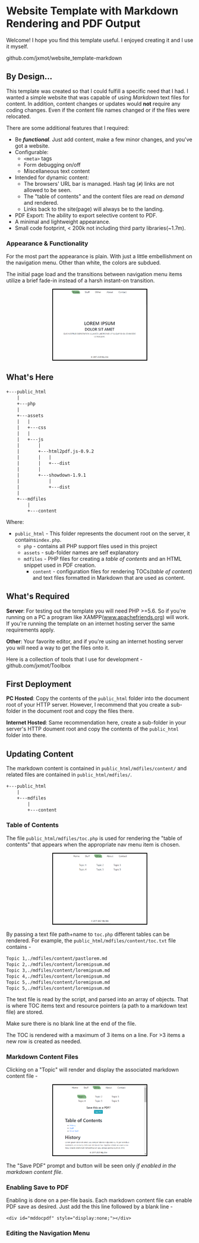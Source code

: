 # Website Template with Markdown Rendering and PDF Output

Welcome! I hope you find this template useful. I enjoyed creating it and I use it myself. 

github.com/jxmot/website_template-markdown

## By Design...

This template was created so that I could fulfill a specific need that I had. I wanted a simple website that was capable of using *Markdown* text files for content. In addition, content changes or updates would **not** require any coding changes. Even if the content file names changed or if the files were relocated.

There are some additional features that I required:

* Be ***functional***. Just add content, make a few minor changes, and you've got a website.
* Configurable:
  * `<meta>` tags
  * Form debugging on/off
  * Miscellaneous text content
* Intended for dynamic content:
  * The browsers' URL bar is managed. Hash tag (`#`) links are not allowed to be seen. 
  * The "table of contents" and the content files are read *on demand* and rendered. 
  * Links back to the site(page) will always be to the landing.
* PDF Export: The ability to export selective content to PDF.
* A minimal and lightweight appearance.
* Small code footprint, < 200k not including third party libraries(~1.7m).

### Appearance & Functionality

For the most part the appearance is plain. With just a little embellishment on the navigation menu. Other than white, the colors are subdued.

The initial page load and the transitions between navigation menu items utilize a brief fade-in instead of a harsh instant-on transition.

<p align="center">
  <img src="./mdimg/home-800x600.png" alt="Home Screen Shot" txt="Home Screen Shot" style="border: 2px solid black;max-width:50%;"/>
</p>

## What's Here

```
+---public_html
    |
    +---php
    |
    +---assets
    |   |
    |   +---css
    |   |
    |   +---js
    |       |
    |       +---html2pdf.js-0.9.2
    |       |   |
    |       |   +---dist
    |       |
    |       +---showdown-1.9.1
    |           |
    |           +---dist
    |
    +---mdfiles
        |
        +---content

```

Where:

* `public_html` - This folder represents the document root on the server, it contains`index.php`.
  * `php` - contains all PHP support files used in this project 
  * `assets` - sub-folder names are self explanatory
  * `mdfiles` - PHP files for creating a *table of contents* and an HTML snippet used in PDF creation.
    * `content` - configuration files for rendering TOCs(*table of content*) and text files formatted in Markdown that are used as content.

## What's Required

**Server**: For testing out the template you will need PHP >=5.6. So if you're running on a PC a program like XAMPP(www.apachefriends.org) will work. If you're running the template on an internet hosting server the same requirements apply.

**Other**: Your favorite editor, and if you're using an internet hosting server you will need a way to get the files onto it.

Here is a collection of tools that I use for development - github.com/jxmot/Toolbox

## First Deployment

**PC Hosted**: Copy the contents of the `public_html` folder into the document root of your HTTP server. However, I recommend that you create a sub-folder in the document root and copy the files there.

**Internet Hosted**: Same recommendation here, create a sub-folder in your server's HTTP doument root and copy the contents of the `public_html` folder into there.

## Updating Content

The markdown content is contained in `public_html/mdfiles/content/` and related files are contained in `public_html/mdfiles/`.

```
+---public_html
    |
    +---mdfiles
        |
        +---content

```

### Table of Contents

The file `public_html/mdfiles/toc.php` is used for rendering the "table of contents" that appears when the appropriate nav menu item is chosen.

<p align="center">
  <img src="./mdimg/other-800x600.png" alt="Table of Contents Example Screen Shot" txt="Table of Contents Example Screen Shot" style="border: 2px solid black;max-width:50%;"/>
</p>

By passing a text file path+name to `toc.php` different tables can be rendered. For example, the `public_html/mdfiles/content/toc.txt` file contains - 

```
Topic 1,./mdfiles/content/pastlorem.md
Topic 2,./mdfiles/content/loremipsum.md
Topic 3,./mdfiles/content/loremipsum.md
Topic 4,./mdfiles/content/loremipsum.md
Topic 5,./mdfiles/content/loremipsum.md
Topic 5,./mdfiles/content/loremipsum.md
```

The text file is read by the script, and parsed into an array of objects. That is where TOC items text and resource pointers (a path to a markdown text file) are stored. 

Make sure there is no blank line at the end of the file. 

The TOC is rendered with a maximum of 3 items on a line. For >3 items a new row is created as needed.

### Markdown Content Files

Clicking on a "Topic" will render and display the associated markdown content file -

<p align="center">
  <img src="./mdimg/other_topic1-800x600.png" alt="Rendered Markdown Example Screen Shot" txt="Rendered Markdown Example Screen Shot" style="border: 2px solid black;max-width:50%;"/>
</p>

The "Save PDF" prompt and button will be seen only *if enabled in the markdown content file*.

### Enabling Save to PDF

Enabling is done on a per-file basis. Each markdown content file can enable PDF save as desired. Just add the this line followed by a blank line - 

```
<div id="mddocpdf" style="display:none;"></div>
```

### Editing the Navigation Menu

